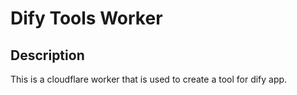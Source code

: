 # Dify Tools Worker

## Description

This is a cloudflare worker that is used to create a tool for dify app.